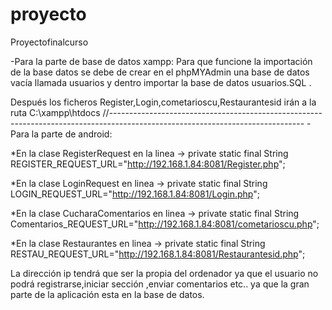 # proyecto
Proyectofinalcurso

-Para la parte de base de datos xampp:
Para que funcione la importación de la base datos se debe de crear en el phpMYAdmin una base de datos vacía llamada usuarios y dentro importar la base de datos usuarios.SQL .

Después los ficheros Register,Login,cometarioscu,Restaurantesid irán a la ruta C:\xampp\htdocs
//------------------------------------------------------------------------------------------------------------------------------
-Para la parte de android:

*En la clase RegisterRequest  en la linea ->  private static final String REGISTER_REQUEST_URL="http://192.168.1.84:8081/Register.php";

*En la clase LoginRequest en linea -> private static final String 
LOGIN_REQUEST_URL="http://192.168.1.84:8081/Login.php";

*En la clase CucharaComentarios  en linea -> private static final String 
 Comentarios_REQUEST_URL="http://192.168.1.84:8081/cometarioscu.php";
 
 *En la clase Restaurantes  en linea -> private static final String 
RESTAU_REQUEST_URL="http://192.168.1.84:8081/Restaurantesid.php";
 

La dirección ip tendrá que ser la propia del ordenador ya que el usuario no podrá registrarse,iniciar sección ,enviar comentarios etc.. ya que la gran parte de la aplicación esta en la base de datos. 



